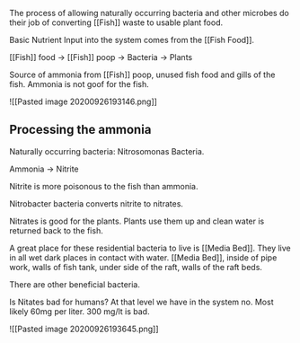 The process of allowing naturally occurring bacteria and other microbes do their job of converting [[Fish]] waste to usable plant food. 

Basic Nutrient Input into the system comes from the [[Fish Food]]. 

[[Fish]] food -> [[Fish]] poop -> Bacteria -> Plants

Source of ammonia from [[Fish]] poop, unused fish food and gills of the fish. Ammonia is not goof for the fish. 

![[Pasted image 20200926193146.png]]

## Processing the ammonia

Naturally occurring bacteria: Nitrosomonas Bacteria.

Ammonia -> Nitrite 

Nitrite is more poisonous to the fish than ammonia. 

Nitrobacter bacteria converts nitrite to nitrates. 

Nitrates is good for the plants. Plants use them up and clean water is returned back to the fish.

A great place for these residential bacteria to live is [[Media Bed]]. They live in all wet dark places in contact with water. [[Media Bed]], inside of pipe work, walls of fish tank, under side of the raft, walls of the raft beds. 

There are other beneficial bacteria. 

Is Nitates bad for humans? At that level we have in the system no. Most likely 60mg per liter. 300 mg/lt is bad. 

![[Pasted image 20200926193645.png]]





